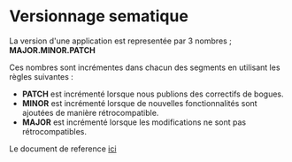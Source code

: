 
# Versionnage sematique

La version d'une application est representée par 3 nombres ; **MAJOR.MINOR.PATCH**

Ces nombres sont incrémentes dans chacun des segments en utilisant les règles suivantes :

- **PATCH** est incrémenté lorsque nous publions des correctifs de bogues.
- **MINOR** est incrémenté lorsque de nouvelles fonctionnalités sont ajoutées de manière rétrocompatible.
- **MAJOR** est incrémenté lorsque les modifications ne sont pas rétrocompatibles.

Le document de reference [ici](https://semver.org/)
